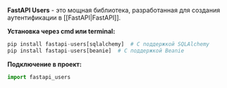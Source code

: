 **FastAPI Users** - это мощная библиотека, разработанная для создания аутентификации в [[FastAPI|FastAPI]].



**Установка через cmd или terminal:**

```Python
pip install fastapi-users[sqlalchemy]  # С поддержкой SQLAlchemy
pip install fastapi-users[beanie]  # С поддержкой Beanie
```

**Подключение в проект:**

```Python
import fastapi_users
```